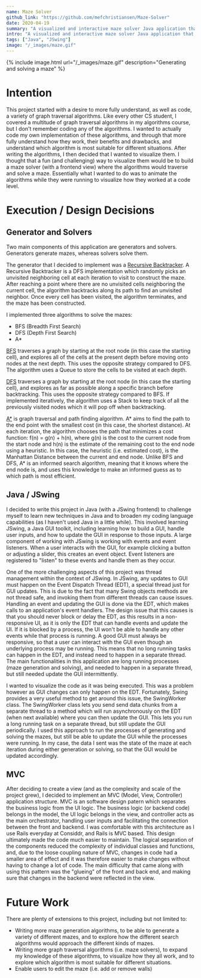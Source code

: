```yaml
---
name: Maze Solver
github_link: "https://github.com/mefchristiansen/Maze-Solver"
date: 2020-04-19
summary: "A visualized and interactive maze solver Java application that automatically generates a random maze, and then proceeds to traverse and solve the maze using a variety of graph traversal algorithms (BFS, DFS, A*)."
intro: "A visualized and interactive maze solver Java application that automatically generates a random maze, and then proceeds to traverse and solve the maze using a variety of graph traversal algorithms (BFS, DFS, A*). This generation and traversal is visualized using JSwing, and allows the user to interact with the maze, enabling them to choose the size of the maze, the maze start and end points, the solution algorithm, as well as vary the animation speed."
tags: ["Java", "JSwing"]
image: "/_images/maze.gif"
---
```


{% include image.html url="/_images/maze.gif" description="Generating and solving a maze" %}

# Intention

This project started with a desire to more fully understand, as well as code, a variety of graph traversal algorithms. Like every other CS student, I covered a multitude of graph traversal algorithms in my algorithms course, but I don't remember coding any of the algorithms. I wanted to actually code my own implementation of these algorithms, and through that more fully understand how they work, their benefits and drawbacks, and understand which algorithm is most suitable for different situations. After writing the algorithms, I then decided that I wanted to visualize them. I thought that a fun (and challenging) way to visualize them would be to build a maze solver (with a frontend view) where the algorithms would traverse and solve a maze. Essentially what I wanted to do was to animate the algorithms while they were running to visualize how they worked at a code level.

# Execution / Design Decisions

## Generator and Solvers

Two main components of this application are generators and solvers. Generators generate mazes, whereas solvers solve them. 

The generator that I decided to implement was a [Recursive Backtracker](https://en.wikipedia.org/wiki/Maze_generation_algorithm#Recursive_backtracker). A Recursive Backtracker is a DFS implementation which randomly picks an unvisited neighboring cell at each iteration to visit to construct the maze. After reaching a point where there are no unvisited cells neighboring the current cell, the algorithm backtracks along its path to find an unvisited neighbor. Once every cell has been visited, the algorithm terminates, and the maze has been constructed.

I implemented three algorithms to solve the mazes:
* BFS (Breadth First Search)
* DFS (Depth First Search)
* A*

[BFS](https://en.wikipedia.org/wiki/Breadth-first_search) traverses a graph by starting at the root node (in this case the starting cell), and explores all of the cells at the present depth before moving onto nodes at the next depth. This uses the opposite strategy compared to DFS. The algorithm uses a Queue to store the cells to be visited at each depth.

[DFS](https://en.wikipedia.org/wiki/Depth-first_search) traverses a graph by starting at the root node (in this case the starting cell), and explores as far as possible along a specific branch before backtracking. This uses the opposite strategy compared to BFS. If implemented iteratively, the algorithm uses a Stack to keep track of all the previously visited nodes which it will pop off when backtracking.

[A\*](https://en.wikipedia.org/wiki/A*_search_algorithm) is graph traversal and path finding algorithm. A* aims to find the path to the end point with the smallest cost (in this case, the shortest distance). At each iteration, the algorithm chooses the path that minimizes a cost function: f(n) = g(n) + h(n), where g(n) is the cost to the current node from the start node and h(n) is the estimate of the remaining cost to the end node using a heuristic. In this case, the heuristic (i.e. estimated cost), is the Manhattan Distance between the current and end node. Unlike BFS and DFS, A* is an informed search algorithm, meaning that it knows where the end node is, and uses this knowledge to make an informed guess as to which path is most efficient.

## Java / JSwing

I decided to write this project in Java (with a JSwing frontend) to challenge myself to learn new techniques in Java and to broaden my coding language capabilities (as I haven't used Java in a little while). This involved learning JSwing, a Java GUI toolkit, including learning how to build a GUI, handle user inputs, and how to update the GUI in response to those inputs. A large component of working with JSwing is working with events and event listeners. When a user interacts with the GUI, for example clicking a button or adjusting a slider, this creates an event object. Event listeners are registered to "listen" to these events and handle them as they occur.

One of the more challenging aspects of this project was thread management within the context of JSwing. In JSwing, any updates to GUI must happen on the Event Dispatch Thread (EDT), a special thread just for GUI updates. This is due to the fact that many Swing objects methods are not thread safe, and invoking them from different threads can cause issues. Handling an event and updating the GUI is done via the EDT, which makes calls to an application's event handlers. The design issue that this causes is that you should never block or delay the EDT, as this results in a non-responsive UI, as it is only the EDT that can handle events and update the UI. If it is blocked by a process, the UI won't be able to handle any other events while that process is running. A good GUI must always be responsive, so that a user can interact with the GUI even though an underlying process may be running. This means that no long running tasks can happen in the EDT, and instead need to happen in a separate thread. The main functionalities in this application are long running processes (maze generation and solving), and needed to happen in a separate thread, but still needed update the GUI intermittently.

I wanted to visualize the code as it was being executed. This was a problem however as GUI changes can only happen on the EDT. Fortunately, Swing provides a very useful method to get around this issue, the SwingWorker class. The SwingWorker class lets you send send data chunks from a separate thread to a method which will run asynchronously on the EDT (when next available) where you can then update the GUI. This lets you run a long running task on a separate thread, but still update the GUI periodically. I used this approach to run the processes of generating and solving the mazes, but still be able to update the GUI while the processes were running. In my case, the data I sent was the state of the maze at each iteration during either generation or solving, so that the GUI would be updated accordingly.

## MVC

After deciding to create a view (and as the complexity and scale of the project grew), I decided to implement an MVC (Model, View, Controller) application structure. MVC is an software design patern which separates the business logic from the UI logic. The business logic (or backend code) belongs in the model, the UI logic belongs in the view, and controller acts as the main orchestrator, handling user inputs and facilitating the connection between the front and backend. I was comfortable with this architecture as I use Rails everyday at Considdr, and Rails is MVC based. This design ultimately made the code much easier to maintain. The logical separation of the components reduced the complexity of individual classes and functions, and, due to the loose coupling nature of MVC, changes in code had a smaller area of effect and it was therefore easier to make changes without having to change a lot of code. The main difficulty that came along with using this pattern was the "glueing" of the front and back end, and making sure that changes in the backend were reflected in the view.

# Future Work

There are plenty of extensions to this project, including but not limited to:
* Writing more maze generation algorithms, to be able to generate a variety of different mazes, and to explore how the different search algorithms would approach the different kinds of mazes.
* Writing more graph traversal algorithms (i.e. maze solvers), to expand my knowledge of these algorithms, to visualize how they all work, and to explore which algorithm is most suitable for different situations.
* Enable users to edit the maze (i.e. add or remove walls)